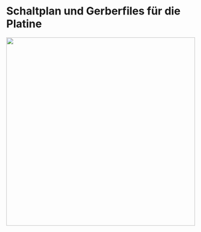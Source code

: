 # Schaltplan und Gerberfiles für die Platine

<img src="https://github.com/Sylaina/VW-Kaefer-Spannungskonstanter-Ersatz/blob/main/pcb/Kaefer_Konstanter_Tank_with_Ground.jpg" width="500">
